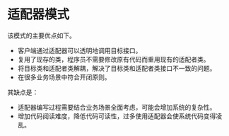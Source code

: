 # 适配器模式

该模式的主要优点如下。
   - 客户端通过适配器可以透明地调用目标接口。
   - 复用了现存的类，程序员不需要修改原有代码而重用现有的适配者类。
   - 将目标类和适配者类解耦，解决了目标类和适配者类接口不一致的问题。
   - 在很多业务场景中符合开闭原则。

其缺点是：
   - 适配器编写过程需要结合业务场景全面考虑，可能会增加系统的复杂性。
   - 增加代码阅读难度，降低代码可读性，过多使用适配器会使系统代码变得凌乱。